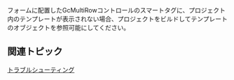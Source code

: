 フォームに配置したGcMultiRowコントロールのスマートタグに、プロジェクト内のテンプレートが表示されない場合、プロジェクトをビルドしてテンプレートのオブジェクトを参照可能にしてください。

## 関連トピック

[トラブルシューティング](gcdocsite__documentlink?toc-item-id=bc257039-b6b1-4130-b079-bb9fa2c116bd)